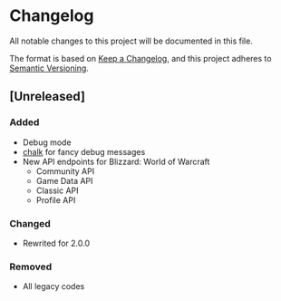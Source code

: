 # Changelog
All notable changes to this project will be documented in this file.

The format is based on [Keep a Changelog](https://keepachangelog.com/en/1.0.0/),
and this project adheres to [Semantic Versioning](https://semver.org/spec/v2.0.0.html).

## [Unreleased]
### Added
- Debug mode
- [chalk](https://github.com/chalk/chalk#readme) for fancy debug messages
- New API endpoints for Blizzard: World of Warcraft
    - Community API
    - Game Data API
    - Classic API
    - Profile API

### Changed
- Rewrited for 2.0.0

### Removed
- All legacy codes